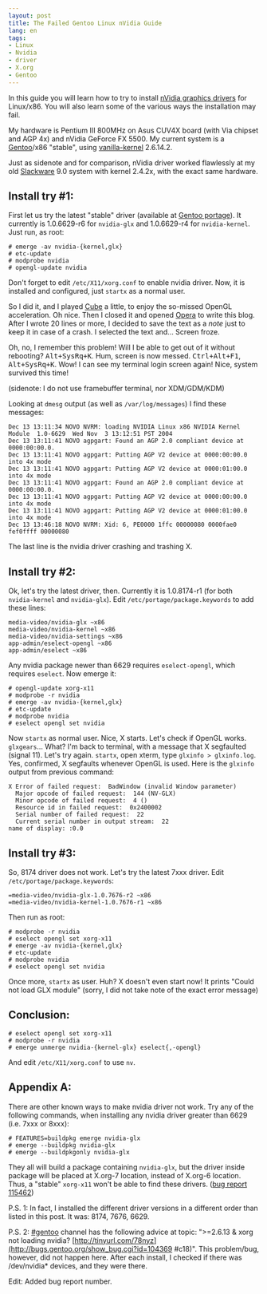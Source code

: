 ```yaml
---
layout: post
title: The Failed Gentoo Linux nVidia Guide
lang: en
tags:
- Linux
- Nvidia
- driver
- X.org
- Gentoo
---
```


In this guide you will learn how to try to install [nVidia graphics drivers](http://www.nvidia.com/object/unix.html) for Linux/x86. You will also learn some of the various ways the installation may fail.


My hardware is Pentium III 800MHz on Asus CUV4X board (with Via chipset and AGP 4x) and nVidia GeForce FX 5500. My current system is a [Gentoo](http://www.gentoo.org/)/x86 "stable", using [vanilla-kernel](http://www.kernel.org/) 2.6.14.2.

Just as sidenote and for comparison, nVidia driver worked flawlessly at my old [Slackware](http://www.slackware.com/) 9.0 system with kernel 2.4.2x, with the exact same hardware.

## Install try #1:

First let us try the latest "stable" driver (available at [Gentoo portage](http://packages.gentoo.org/search/?sstring=nvidia)). It currently is 1.0.6629-r6 for `nvidia-glx` and 1.0.6629-r4 for `nvidia-kernel`. Just run, as root:

    # emerge -av nvidia-{kernel,glx}
    # etc-update
    # modprobe nvidia
    # opengl-update nvidia

Don't forget to edit `/etc/X11/xorg.conf` to enable nvidia driver. Now, it is installed and configured, just `startx` as a normal user.

So I did it, and I played [Cube](http://www.cubeengine.com/) a little, to enjoy the so-missed OpenGL acceleration. Oh nice. Then I closed it and opened [Opera](http://www.opera.com/) to write this blog. After I wrote 20 lines or more, I decided to save the text as a _note_ just to keep it in case of a crash. I selected the text and… Screen froze.

Oh, no, I remember this problem! Will I be able to get out of it without rebooting? <kbd>Alt+SysRq+K</kbd>. Hum, screen is now messed. <kbd>Ctrl+Alt+F1</kbd>, <kbd>Alt+SysRq+K</kbd>. Wow! I can see my terminal login screen again! Nice, system survived this time!

(sidenote: I do not use framebuffer terminal, nor XDM/GDM/KDM)

Looking at `dmesg` output (as well as `/var/log/messages`) I find these messages:

    Dec 13 13:11:34 NOVO NVRM: loading NVIDIA Linux x86 NVIDIA Kernel Module  1.0-6629  Wed Nov  3 13:12:51 PST 2004
    Dec 13 13:11:41 NOVO agpgart: Found an AGP 2.0 compliant device at 0000:00:00.0.
    Dec 13 13:11:41 NOVO agpgart: Putting AGP V2 device at 0000:00:00.0 into 4x mode
    Dec 13 13:11:41 NOVO agpgart: Putting AGP V2 device at 0000:01:00.0 into 4x mode
    Dec 13 13:11:41 NOVO agpgart: Found an AGP 2.0 compliant device at 0000:00:00.0.
    Dec 13 13:11:41 NOVO agpgart: Putting AGP V2 device at 0000:00:00.0 into 4x mode
    Dec 13 13:11:41 NOVO agpgart: Putting AGP V2 device at 0000:01:00.0 into 4x mode
    Dec 13 13:46:18 NOVO NVRM: Xid: 6, PE0000 1ffc 00000080 0000fae0 fef0ffff 00000080

The last line is the nvidia driver crashing and trashing X.

## Install try #2:

Ok, let's try the latest driver, then. Currently it is 1.0.8174-r1 (for both `nvidia-kernel` and `nvidia-glx`). Edit `/etc/portage/package.keywords` to add these lines:

    media-video/nvidia-glx ~x86
    media-video/nvidia-kernel ~x86
    media-video/nvidia-settings ~x86
    app-admin/eselect-opengl ~x86
    app-admin/eselect ~x86

Any nvidia package newer than 6629 requires `eselect-opengl`, which requires `eselect`. Now emerge it:

    # opengl-update xorg-x11
    # modprobe -r nvidia
    # emerge -av nvidia-{kernel,glx}
    # etc-update
    # modprobe nvidia
    # eselect opengl set nvidia

Now `startx` as normal user. Nice, X starts. Let's check if OpenGL works. `glxgears`… What? I'm back to terminal, with a message that X segfaulted (signal 11). Let's try again. `startx`, open xterm, type `glxinfo > glxinfo.log`. Yes, confirmed, X segfaults whenever OpenGL is used. Here is the `glxinfo` output from previous command:

    X Error of failed request:  BadWindow (invalid Window parameter)
      Major opcode of failed request:  144 (NV-GLX)
      Minor opcode of failed request:  4 ()
      Resource id in failed request:  0x2400002
      Serial number of failed request:  22
      Current serial number in output stream:  22
    name of display: :0.0

## Install try #3:

So, 8174 driver does not work. Let's try the latest 7xxx driver. Edit `/etc/portage/package.keywords`:

    =media-video/nvidia-glx-1.0.7676-r2 ~x86
    =media-video/nvidia-kernel-1.0.7676-r1 ~x86

Then run as root:

    # modprobe -r nvidia
    # eselect opengl set xorg-x11
    # emerge -av nvidia-{kernel,glx}
    # etc-update
    # modprobe nvidia
    # eselect opengl set nvidia

Once more, `startx` as user. Huh? X doesn't even start now! It prints "Could not load GLX module" (sorry, I did not take note of the exact error message)

## Conclusion:

    # eselect opengl set xorg-x11
    # modprobe -r nvidia
    # emerge unmerge nvidia-{kernel-glx} eselect{,-opengl}

And edit `/etc/X11/xorg.conf` to use `nv`.

## Appendix A:

There are other known ways to make nvidia driver not work. Try any of the following commands, when installing any nvidia driver greater than 6629 (i.e. 7xxx or 8xxx):

    # FEATURES=buildpkg emerge nvidia-glx
    # emerge --buildpkg nvidia-glx
    # emerge --buildpkgonly nvidia-glx

They all will build a package containing `nvidia-glx`, but the driver inside package will be placed at X.org-7 location, instead of X.org-6 location. Thus, a "stable" `xorg-x11` won't be able to find these drivers. ([bug report 115462](http://bugs.gentoo.org/show_bug.cgi?id=115462))


P.S. 1: In fact, I installed the different driver versions in a different order than listed in this post. It was: 8174, 7676, 6629.

P.S. 2: [#gentoo](irc://irc.freenode.org/gentoo) channel has the following advice at topic: ">=2.6.13 & xorg not loading nvidia? [http://tinyurl.com/78nyz](http://bugs.gentoo.org/show_bug.cgi?id=104369
#c18)". This problem/bug, however, did not happen here. After each install, I checked if there was /dev/nvidia* devices, and they were there.

Edit: Added bug report number.
